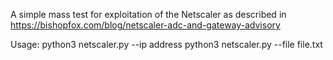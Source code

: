 A simple mass test for exploitation of the Netscaler as described in https://bishopfox.com/blog/netscaler-adc-and-gateway-advisory 

Usage:
   python3 netscaler.py --ip address
   python3 netscaler.py --file file.txt
